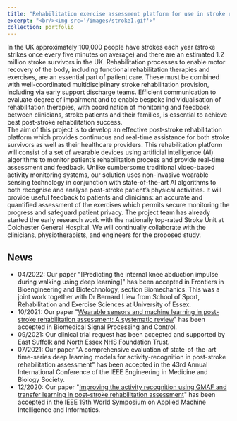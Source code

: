 ```yaml
---
title: "Rehabilitation exercise assessment platform for use in stroke rehabilitation"
excerpt: "<br/><img src='/images/stroke1.gif'>"
collection: portfolio
---
```


In the UK approximately 100,000 people have strokes each year (stroke strikes once every five minutes on average) and there are an estimated 1.2 million stroke survivors in the UK. Rehabilitation processes to enable motor recovery of the body, including functional rehabilitation therapies and exercises, are an essential part of patient care. These must be combined with well-coordinated multidisciplinary stroke rehabilitation provision, including via early support discharge teams. Efficient communication to evaluate degree of impairment and to enable bespoke individualisation of rehabilitation therapies, with coordination of monitoring and feedback between clinicians, stroke patients and their families, is essential to achieve best post-stroke rehabilitation success.  
The aim of this project is to develop an effective post-stroke rehabilitation platform which provides continuous and real-time assistance for both stroke survivors as well as their healthcare providers. This rehabilitation platform will consist of a set of wearable devices using artificial intelligence (AI) algorithms to monitor patient’s rehabilitation process and provide real-time assessment and feedback. Unlike cumbersome traditional video-based activity monitoring systems, our solution uses non-invasive wearable sensing technology in conjunction with state-of-the-art AI algorithms to both recognise and analyse post-stroke patient’s physical activities. It will provide useful feedback to patients and clinicians: an accurate and quantified assessment of the exercises which permits secure monitoring the progress and safeguard patient privacy.
The project team has already started the early research work with the nationally top-rated Stroke Unit at Colchester General Hospital. We will continually collaborate with the clinicians, physiotherapists, and engineers for the proposed study. 

## News
- 04/2022: Our paper "[Predicting the internal knee abduction impulse during walking using deep learning]" has been accepted in Frontiers in Bioengineering and Biotechnology, section Biomechanics. This was a joint work together with Dr Bernard Liew from School of Sport, Rehabilitation and Exercise Sciences at University of Essex.
- 10/2021: Our paper "[Wearable sensors and machine learning in post-stroke rehabilitation assessment: A systematic review](https://www.sciencedirect.com/science/article/pii/S1746809421007941)" has been accepted in Biomedical Signal Processing and Control.
- 09/2021: Our clinical trial request has been accepted and supported by East Suffolk and North Essex NHS Foundation Trust.
- 07/2021: Our paper "A comprehensive evaluation of state-of-the-art time-series deep learning models for activity-recognition in post-stroke rehabilitation assessment" has been accepted in the 43rd Annual International Conference of the IEEE Engineering in Medicine and Biology Society.
- 12/2020: Our paper "[Improving the activity recognition using GMAF and transfer learning in post-stroke rehabilitation assessment](http://repository.essex.ac.uk/29367/)" has been accepted in the IEEE 19th World Symposium on Applied Machine Intelligence and Informatics.

